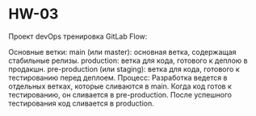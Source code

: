# HW-03
Проект devOps тренировка
GitLab Flow:

Основные ветки:
main (или master): основная ветка, содержащая стабильные релизы.
production: ветка для кода, готового к деплою в продакшн.
pre-production (или staging): ветка для кода, готового к тестированию перед деплоем.
Процесс:
Разработка ведется в отдельных ветках, которые сливаются в main.
Когда код готов к тестированию, он сливается в pre-production.
После успешного тестирования код сливается в production. 
